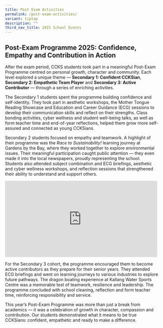 ```yaml
---
title: Post Exam Activities
permalink: /post-exam-activities/
variant: tiptap
description: ""
third_nav_title: 2025 School Events
---
```

<h2><strong>Post-Exam Programme 2025: Confidence, Empathy and Contribution in Action</strong></h2>
<p>After the exam period, CCKS students took part in a meaningful Post-Exam
Programme centred on personal growth, character and community. Each level
explored a unique theme — <strong>Secondary 1: Confident CCKSian</strong>, <strong>Secondary 2: Empathetic Team Player</strong> and <strong>Secondary 3: Active Contributor</strong> —
through a series of enriching activities.</p>
<p>The Secondary 1 students spent the programme building confidence and self-identity.
They took part in aesthetic workshops, the Mother Tongue Reading Showcase
and Education and Career Guidance (ECG) sessions to develop their communication
skills and reflect on their strengths. Class bonding activities, cyber
wellness and student well-being talks, as well as form teacher time and
end-of-year reflections, helped them grow more self-assured and connected
as young CCKSians.</p>
<p></p>
<p>Secondary 2 students focused on empathy and teamwork. A highlight of their
programme was the <em>Race to Sustainability!</em> learning journey at Gardens
by the Bay, where they worked together to explore environmental issues.
Their meaningful participation caught public attention — they even made
it into the local newspapers, proudly representing the school. Students
also attended subject combination and ECG briefings, aesthetic and cyber
wellness workshops, and reflection sessions that strengthened their ability
to understand and support others.</p>
<div class="iframe-wrapper">
<iframe style="border:none;overflow:hidden" height="250" width="500" allowfullscreen="true" frameborder="0" src="https://www.facebook.com/plugins/post.php?href=https%3A%2F%2Fwww.facebook.com%2FCCKSians%2Fposts%2Fpfbid0p8XVhiCfPozrPkmTUbb7fQuV6orQRDn857qLkprfHQVDagwctQPpe7SVWgZbETcxl&amp;show_text=true&amp;width=500"></iframe>
</div>
<p>For the Secondary 3 cohort, the programme encouraged them to become active
contributors as they prepare for their senior years. They attended ECG
briefings and went on learning journeys to various industries to explore
future pathways. The dragon boating experience at Kallang Water Sports
Centre was a memorable test of teamwork, resilience and leadership. The
programme concluded with school cleaning, reflection and form teacher time,
reinforcing responsibility and service.</p>
<p></p>
<p>This year’s Post-Exam Programme was more than just a break from academics
— it was a celebration of growth in character, compassion and contribution.
Our students demonstrated what it means to be true CCKSians: confident,
empathetic and ready to make a difference.</p>